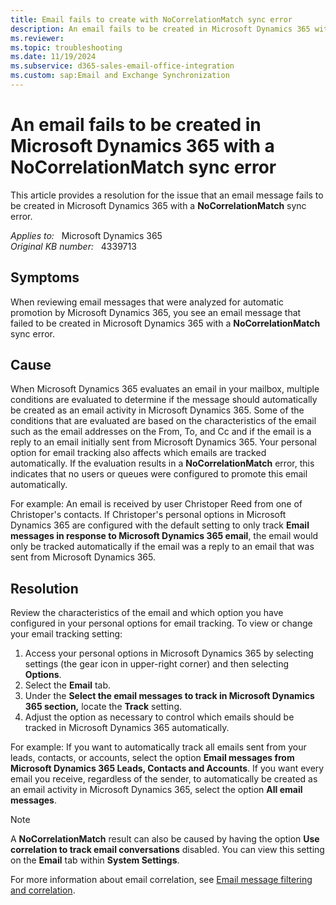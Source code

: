 ```yaml
---
title: Email fails to create with NoCorrelationMatch sync error
description: An email fails to be created in Microsoft Dynamics 365 with a NoCorrelationMatch sync error.
ms.reviewer: 
ms.topic: troubleshooting
ms.date: 11/19/2024
ms.subservice: d365-sales-email-office-integration
ms.custom: sap:Email and Exchange Synchronization
---
```

# An email fails to be created in Microsoft Dynamics 365 with a NoCorrelationMatch sync error

This article provides a resolution for the issue that an email message fails to be created in Microsoft Dynamics 365 with a **NoCorrelationMatch** sync error.

_Applies to:_ &nbsp; Microsoft Dynamics 365  
_Original KB number:_ &nbsp; 4339713

## Symptoms

When reviewing email messages that were analyzed for automatic promotion by Microsoft Dynamics 365, you see an email message that failed to be created in Microsoft Dynamics 365 with a **NoCorrelationMatch** sync error.

## Cause

When Microsoft Dynamics 365 evaluates an email in your mailbox, multiple conditions are evaluated to determine if the message should automatically be created as an email activity in Microsoft Dynamics 365. Some of the conditions that are evaluated are based on the characteristics of the email such as the email addresses on the From, To, and Cc and if the email is a reply to an email initially sent from Microsoft Dynamics 365. Your personal option for email tracking also affects which emails are tracked automatically. If the evaluation results in a **NoCorrelationMatch** error, this indicates that no users or queues were configured to promote this email automatically.

For example: An email is received by user Christoper Reed from one of Christoper's contacts. If Christoper's personal options in Microsoft Dynamics 365 are configured with the default setting to only track **Email messages in response to Microsoft Dynamics 365 email**, the email would only be tracked automatically if the email was a reply to an email that was sent from Microsoft Dynamics 365.

## Resolution

Review the characteristics of the email and which option you have configured in your personal options for email tracking. To view or change your email tracking setting:

1. Access your personal options in Microsoft Dynamics 365 by selecting settings (the gear icon in upper-right corner) and then selecting **Options**.
2. Select the **Email** tab.
3. Under the **Select the email messages to track in Microsoft Dynamics 365 section,** locate the **Track** setting.
4. Adjust the option as necessary to control which emails should be tracked in Microsoft Dynamics 365 automatically.

For example: If you want to automatically track all emails sent from your leads, contacts, or accounts, select the option **Email messages from Microsoft Dynamics 365 Leads, Contacts and Accounts**. If you want every email you receive, regardless of the sender, to automatically be created as an email activity in Microsoft Dynamics 365, select the option **All email messages**.

> [!NOTE]
> A **NoCorrelationMatch** result can also be caused by having the option **Use correlation to track email conversations** disabled. You can view this setting on the **Email** tab within **System Settings**.

For more information about email correlation, see [Email message filtering and correlation](/previous-versions/dynamicscrm-2016/administering-dynamics-365/hh699705(v=crm.8)).
